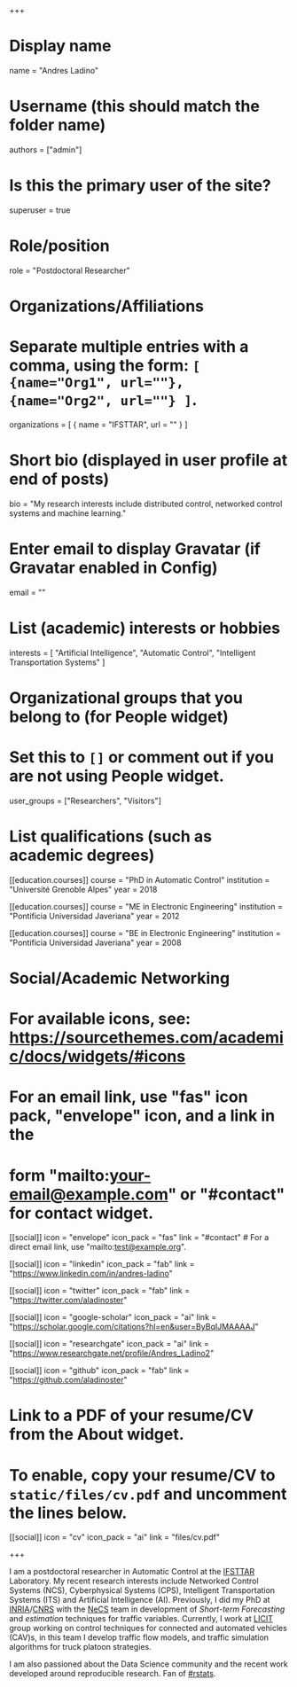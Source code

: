 +++
# Display name
name = "Andres Ladino"

# Username (this should match the folder name)
authors = ["admin"]

# Is this the primary user of the site?
superuser = true

# Role/position
role = "Postdoctoral Researcher"

# Organizations/Affiliations
#   Separate multiple entries with a comma, using the form: `[ {name="Org1", url=""}, {name="Org2", url=""} ]`.
  organizations = [ { name = "IFSTTAR", url = "" } ]

# Short bio (displayed in user profile at end of posts)
bio = "My research interests include distributed control, networked control systems and machine learning."

# Enter email to display Gravatar (if Gravatar enabled in Config)
email = ""

# List (academic) interests or hobbies
interests = [
  "Artificial Intelligence",
  "Automatic Control",
  "Intelligent Transportation Systems"
]

# Organizational groups that you belong to (for People widget)
#   Set this to `[]` or comment out if you are not using People widget.
user_groups = ["Researchers", "Visitors"]

# List qualifications (such as academic degrees)
[[education.courses]]
  course = "PhD in Automatic Control"
  institution = "Université Grenoble Alpes"
  year = 2018

[[education.courses]]
  course = "ME in Electronic Engineering"
  institution = "Pontificia Universidad Javeriana"
  year = 2012

[[education.courses]]
  course = "BE in Electronic Engineering"
  institution = "Pontificia Universidad Javeriana"
  year = 2008

# Social/Academic Networking
# For available icons, see: https://sourcethemes.com/academic/docs/widgets/#icons
#   For an email link, use "fas" icon pack, "envelope" icon, and a link in the
#   form "mailto:your-email@example.com" or "#contact" for contact widget.


[[social]]
  icon = "envelope"
  icon_pack = "fas"
  link = "#contact"  # For a direct email link, use "mailto:test@example.org".

[[social]]
  icon = "linkedin"
  icon_pack = "fab"
  link = "https://www.linkedin.com/in/andres-ladino"

[[social]]
  icon = "twitter"
  icon_pack = "fab"
  link = "https://twitter.com/aladinoster"

[[social]]
  icon = "google-scholar"
  icon_pack = "ai"
  link = "https://scholar.google.com/citations?hl=en&user=ByBqIJMAAAAJ"

[[social]]
  icon = "researchgate"
  icon_pack = "ai"
  link = "https://www.researchgate.net/profile/Andres_Ladino2"

[[social]]
  icon = "github"
  icon_pack = "fab"
  link = "https://github.com/aladinoster"

# Link to a PDF of your resume/CV from the About widget.
# To enable, copy your resume/CV to `static/files/cv.pdf` and uncomment the lines below.
[[social]]
  icon = "cv"
  icon_pack = "ai"
  link = "files/cv.pdf"

+++


I am a postdoctoral researcher in Automatic Control at the [IFSTTAR](http://www.ifsttar.fr/en/welcome/) Laboratory. My recent research interests include Networked Control Systems (NCS), Cyberphysical Systems (CPS),  Intelligent Transportation Systems (ITS) and Artificial Intelligence (AI). Previously, I did my PhD at [INRIA](http://www.inria.fr)/[CNRS](http://www.cnrs.fr) with the [NeCS](http://necs.inrialpes.fr) team in development of *Short-term Forecasting* and *estimation* techniques for traffic variables. Currently, I work at [LICIT](http://www.licit.ifsttar.fr) group working on control techniques for connected and automated vehicles (CAV)s, in this team I develop traffic flow models, and traffic simulation algorithms for truck platoon strategies.

I am also passioned about the Data Science community and the recent work developed around reproducible research. Fan of [#rstats](https://twitter.com/search?q=%23rstats&src=typd).
